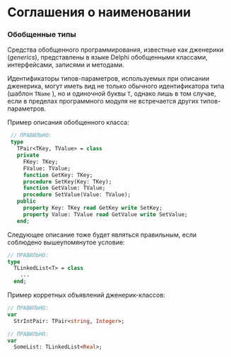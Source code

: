 # Соглашения о наименовании

### Обобщенные типы

Средства обобщенного программирования, известные как дженерики \(_generics_\), представлены в языке Delphi обобщенными классами, интерфейсами, записями и методами.

Идентификаторы типов-параметров, используемых при описании дженерика, могут иметь вид не только обычного идентификатора типа \(шаблон `TName` \), но и одиночной буквы `T`, однако лишь в том случае, если в пределах программного модуля не встречается других типов-параметров.

Пример описания обобщенного класса:

```Pascal
 // ПРАВИЛЬНО:
 type
   TPair<TKey, TValue> = class
   private
     FKey: TKey;
     FValue: TValue;
     function GetKey: TKey;
     procedure SetKey(Key: TKey);
     function GetValue: TValue;
     procedure SetValue(Value: TValue);
   public
     property Key: TKey read GetKey write SetKey;
     property Value: TValue read GetValue write SetValue;
   end;
```

Следующее описание тоже будет являться правильным, если соблюдено вышеупомянутое условие:

```Pascal
// ПРАВИЛЬНО:
type
  TLinkedList<T> = class
    ...
  end;
```

Пример корретных объявлений дженерик-классов:

```Pascal
// ПРАВИЛЬНО:
var
  StrIntPair: TPair<string, Integer>;
```

```Pascal
// ПРАВИЛЬНО:
var
  SomeList: TLinkedList<Real>;
```



